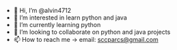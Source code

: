 - 👋 Hi, I’m @alvin4712
- 👀 I’m interested in learn python and java
- 🌱 I’m currently learning python
- 💞️ I’m looking to collaborate on python and java projects
- 📫 How to reach me -> email: sccparcs@gmail.com
